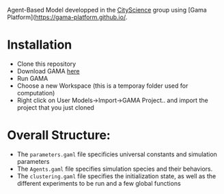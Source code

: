 Agent-Based Model developped in the [CityScience](https://www.media.mit.edu/groups/city-science/overview/) group using [Gama Platform](https://gama-platform.github.io/.

# Installation
  - Clone this repository
  - Download GAMA [here](https://gama-platform.github.io/download)
  - Run GAMA
  - Choose a new Workspace (this is a temporay folder used for computation)
  - Right click on User Models->Import->GAMA Project.. and import the project that you just cloned

# Overall Structure:
- The `parameters.gaml` file specificies universal constants and simulation parameters
- The `Agents.gaml` file specifies simulation species and their behaviors.
- The `clustering.gaml` file specifies the initialization state, as well as the different experiments to be run and a few global functions
